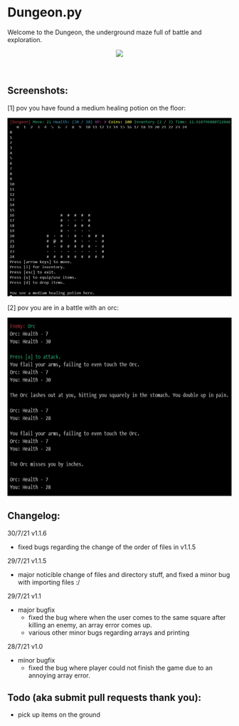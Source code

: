 # Dungeon.py
Welcome to the Dungeon, the underground maze full of battle and exploration.
<p align="center"><img src="/resources/Dungeon.gif?raw=true"/></p>
<br />

## Screenshots:

[1] pov you have found a medium healing potion on the floor:

<img src="/resources/dungeon-1.jpg" width="520" height="400"/>

[2] pov you are in a battle with an orc:

<img src="resources/dungeon-battle.jpg" width="520" height="400"/>

<br />

## Changelog:

30/7/21 v1.1.6
- fixed bugs regarding the change of the order of files in v1.1.5

29/7/21 v1.1.5
- major noticible change of files and directory stuff, and fixed a minor bug with importing files :/

29/7/21 v1.1
- major bugfix
  - fixed the bug where when the user comes to the same square after killing an enemy, an array error comes up.
  - various other minor bugs regarding arrays and printing

28/7/21 v1.0
- minor bugfix
  - fixed the bug where player could not finish the game due to an annoying array error.

## Todo (aka submit pull requests thank you):
- pick up items on the ground
